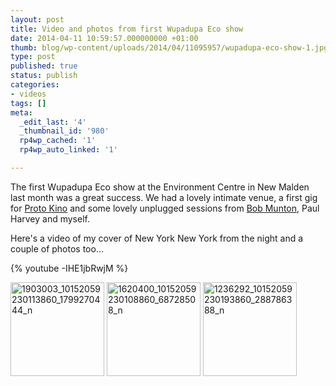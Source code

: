 ```yaml
---
layout: post
title: Video and photos from first Wupadupa Eco show
date: 2014-04-11 10:59:57.000000000 +01:00
thumb: blog/wp-content/uploads/2014/04/11095957/wupadupa-eco-show-1.jpg
type: post
published: true
status: publish
categories:
- videos
tags: []
meta:
  _edit_last: '4'
  _thumbnail_id: '980'
  rp4wp_cached: '1'
  rp4wp_auto_linked: '1'

---
```

<p>The first Wupadupa Eco show at the Environment Centre in New Malden last month was a great success. We had a lovely intimate venue, a first gig for <a href="//protokino.bandcamp.com">Proto Kino</a> and some lovely unplugged sessions from <a href="https://soundcloud.com/bobmunton1994">Bob Munton</a>, Paul Harvey and myself.</p>

<p>Here's a video of my cover of New York New York from the night and a couple of photos too...</p>

{% youtube -IHE1jbRwjM %}

<p><a href="//files.sugardrum.com/blog/wp-content/uploads/2014/04/11095957/1903003_10152059230113860_1799270444_n.jpg" class="group fresco"><img class="alignleft size-thumbnail wp-image-976" alt="1903003_10152059230113860_1799270444_n" src="//files.sugardrum.com/blog/wp-content/uploads/2014/04/11095957/1903003_10152059230113860_1799270444_n-150x150.jpg" width="150" height="150" /></a> <a href="//files.sugardrum.com/blog/wp-content/uploads/2014/04/11095957/1620400_10152059230108860_68728508_n.jpg" class="group fresco"><img class="alignleft size-thumbnail wp-image-977" alt="1620400_10152059230108860_68728508_n" src="//files.sugardrum.com/blog/wp-content/uploads/2014/04/11095957/1620400_10152059230108860_68728508_n-150x150.jpg" width="150" height="150" /></a> <a href="//files.sugardrum.com/blog/wp-content/uploads/2014/04/11095957/1236292_10152059230193860_288786388_n.jpg" class="group fresco"><img class="alignleft size-thumbnail wp-image-978" alt="1236292_10152059230193860_288786388_n" src="//files.sugardrum.com/blog/wp-content/uploads/2014/04/11095957/1236292_10152059230193860_288786388_n-150x150.jpg" width="150" height="150" /></a></p>
<p>&nbsp;</p>
